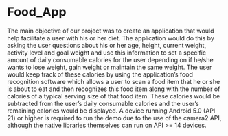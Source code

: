 # Food_App
The main objective of our project was to create an application that would help facilitate a user with his or her diet.
The application would do this by asking the user questions about his or her age, height, current weight, activity level and goal weight and use this information to set a specific amount of daily consumable calories for the user depending on if he/she wants to lose weight, gain weight or maintain the same weight. 
The user would keep track of these calories by using the application’s food recognition software which allows a user to scan a food item that he or she is about to eat and then recognizes this food item along with the number of calories of a typical serving size of that food item. 
These calories would be subtracted from the user’s daily consumable calories and the user’s remaining calories would be displayed.
A device running Android 5.0 (API 21) or higher is required to run the demo due to the use of the camera2 API, although the native libraries themselves can run on API >= 14 devices.
